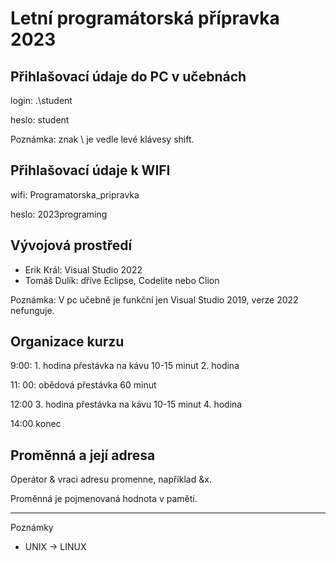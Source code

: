 # Letní programátorská přípravka 2023

## Přihlašovací údaje do PC v učebnách

login: .\student

heslo: student

Poznámka: znak \ je vedle levé klávesy shift.

## Přihlašovací údaje k WIFI

wifi: Programatorska_pripravka

heslo: 2023programing

## Vývojová prostředí

- Erik Král: Visual Studio 2022
- Tomáš Dulík: dříve Eclipse, Codelite nebo Clion

Poznámka: V pc učebně je funkční jen Visual Studio 2019, verze 2022 nefunguje.

## Organizace kurzu

9:00: 	1. hodina
	      přestávka na kávu 10-15 minut
	      2. hodina

11: 00: obědová přestávka 60 minut

12:00 	3. hodina
	      přestávka na kávu 10-15 minut
	      4. hodina

14:00   konec

## Proměnná a její adresa

Operátor & vraci adresu promenne, například &x.

Proměnná je pojmenovaná hodnota v paměti.

---
Poznámky

- UNIX -> LINUX


